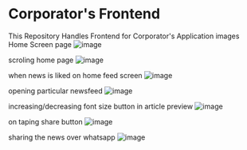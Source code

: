 # Corporator's Frontend
This Repository Handles Frontend for Corporator's Application
images
Home Screen page
![image](https://user-images.githubusercontent.com/47321390/115785285-e250a280-a3dc-11eb-92c1-ad07936fc10f.png)

scroling home page
![image](https://user-images.githubusercontent.com/47321390/115785323-ef6d9180-a3dc-11eb-8810-0e9c3a790c92.png)

when news is liked on home feed screen
![image](https://user-images.githubusercontent.com/47321390/115785430-13c96e00-a3dd-11eb-86ed-edb8656c6463.png)

opening particular newsfeed
![image](https://user-images.githubusercontent.com/47321390/115785471-217ef380-a3dd-11eb-9553-83d65f2ccd0e.png)

increasing/decreasing font size button in article preview
![image](https://user-images.githubusercontent.com/47321390/115785783-905c4c80-a3dd-11eb-90ac-d5809d9f50cd.png)

on taping share button
![image](https://user-images.githubusercontent.com/47321390/115785834-a23def80-a3dd-11eb-90af-8a93f2ed705c.png)

sharing the news over whatsapp
![image](https://user-images.githubusercontent.com/47321390/115785962-d0233400-a3dd-11eb-8c80-60d1c5986441.png)
